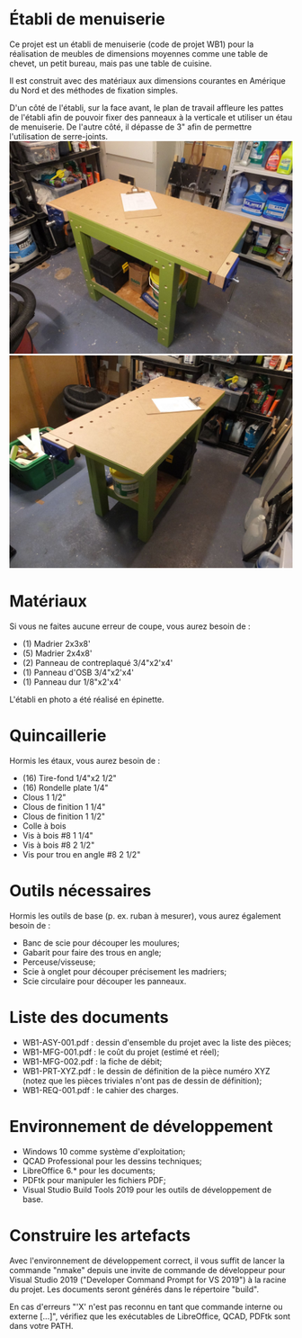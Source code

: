 # Établi de menuiserie
Ce projet est un établi de menuiserie (code de projet WB1) pour la réalisation de meubles de dimensions moyennes comme une table de chevet, un petit bureau, mais pas une table de cuisine.

Il est construit avec des matériaux aux dimensions courantes en Amérique du Nord et des méthodes de fixation simples.

D'un côté de l'établi, sur la face avant, le plan de travail affleure les pattes de l'établi afin de pouvoir fixer des panneaux à la verticale et utiliser un étau de menuiserie. De l'autre côté, il dépasse de 3" afin de permettre l'utilisation de serre-joints.
![Résultat final vu de face](image/workbench_front.jpg) ![Résultat final vu de dos](image/workbench_back.jpg)

# Matériaux
Si vous ne faites aucune erreur de coupe, vous aurez besoin de :

* (1) Madrier 2x3x8'
* (5) Madrier 2x4x8'
* (2) Panneau de contreplaqué 3/4"x2'x4'
* (1) Panneau d'OSB 3/4"x2'x4'
* (1) Panneau dur 1/8"x2'x4'

L'établi en photo a été réalisé en épinette.

# Quincaillerie
Hormis les étaux, vous aurez besoin de :

* (16) Tire-fond 1/4"x2 1/2"
* (16) Rondelle plate 1/4"
* Clous 1 1/2"
* Clous de finition 1 1/4"
* Clous de finition 1 1/2"
* Colle à bois
* Vis à bois #8 1 1/4"
* Vis à bois #8 2 1/2"
* Vis pour trou en angle #8 2 1/2"

# Outils nécessaires
Hormis les outils de base (p. ex. ruban à mesurer), vous aurez également besoin de :

* Banc de scie pour découper les moulures;
* Gabarit pour faire des trous en angle;
* Perceuse/visseuse;
* Scie à onglet pour découper précisement les madriers;
* Scie circulaire pour découper les panneaux.

# Liste des documents
* WB1-ASY-001.pdf : dessin d'ensemble du projet avec la liste des pièces;
* WB1-MFG-001.pdf : le coût du projet (estimé et réel);
* WB1-MFG-002.pdf : la fiche de débit;
* WB1-PRT-XYZ.pdf : le dessin de définition de la pièce numéro XYZ (notez que les pièces triviales n'ont pas de dessin de définition);
* WB1-REQ-001.pdf : le cahier des charges.

# Environnement de développement
* Windows 10 comme système d'exploitation;
* QCAD Professional pour les dessins techniques;
* LibreOffice 6.* pour les documents;
* PDFtk pour manipuler les fichiers PDF;
* Visual Studio Build Tools 2019 pour les outils de développement de base.

# Construire les artefacts
Avec l'environnement de développement correct, il vous suffit de lancer la commande "nmake" depuis une invite de commande de développeur pour Visual Studio 2019 ("Developer Command Prompt for VS 2019") à la racine du projet. Les documents seront générés dans le répertoire "build".

En cas d'erreurs "'X' n'est pas reconnu en tant que commande interne ou externe [...]", vérifiez que les exécutables de LibreOffice, QCAD, PDFtk sont dans votre PATH.
